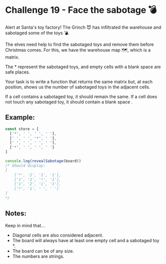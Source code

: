# Challenge 19 - Face the sabotage 💣

Alert at Santa's toy factory! The Grinch 😈 has infiltrated the warehouse and sabotaged some of the toys 💣.

The elves need help to find the sabotaged toys and remove them before Christmas comes. For this, we have the warehouse map 🗺️, which is a matrix.

The * represent the sabotaged toys, and empty cells with a blank space are safe places.

Your task is to write a function that returns the same matrix but, at each position, shows us the number of sabotaged toys in the adjacent cells.

If a cell contains a sabotaged toy, it should remain the same. If a cell does not touch any sabotaged toy, it should contain a blank space .

## Example:

```ts
const store = [
  ['*', ' ', ' ', ' '],
  [' ', ' ', '*', ' '],
  [' ', ' ', ' ', ' '],
  ['*', ' ', ' ', ' ']
]

console.log(revealSabotage(board))
/* Should display:
[
    ['*', '2', '1', '1'],
    ['1', '2', '*', '1'],
    ['1', '2', '1', '1'],
    ['*', '1', ' ', ' ']
]
*/
```

## Notes:

Keep in mind that…

- Diagonal cells are also considered adjacent.
- The board will always have at least one empty cell and a sabotaged toy *.
- The board can be of any size.
- The numbers are strings.